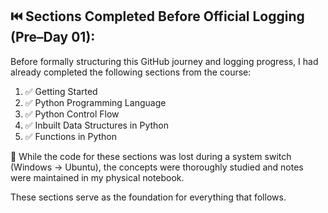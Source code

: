 
## ⏮️ Sections Completed Before Official Logging (Pre–Day 01):

Before formally structuring this GitHub journey and logging progress, I had already completed the following sections from the course:

1. ✅ Getting Started
2. ✅ Python Programming Language
3. ✅ Python Control Flow
4. ✅ Inbuilt Data Structures in Python
5. ✅ Functions in Python

📝 While the code for these sections was lost during a system switch (Windows → Ubuntu), the concepts were thoroughly studied and notes were maintained in my physical notebook.

These sections serve as the foundation for everything that follows.
